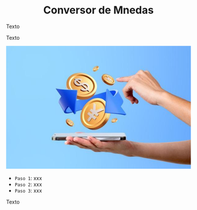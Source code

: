 <h1 align="center">Conversor de Mnedas</h1>

Texto

Texto

![Conversor](currencyconversion.jpg)

- `Paso 1`: xxx
- `Paso 2`: xxx
- `Paso 3`: xxx

Texto
